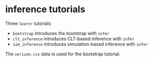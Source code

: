 # inference tutorials

Three `learnr` tutorials

- `bootstrap` introduces the bootstrap with `infer`
- `clt_inference` introduces CLT-based inference with `infer`
- `sim_inference` introduces simulation-based inference with `infer`

The `verizon.csv` data is used for the bootstrap tutorial.


